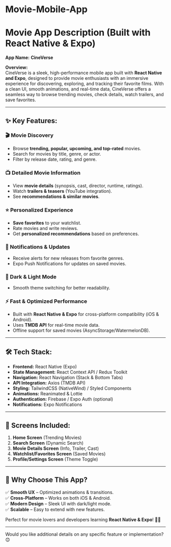 # Movie-Mobile-App
# **Movie App Description (Built with React Native & Expo)**  

**App Name:** **CineVerse**  

**Overview:**  
CineVerse is a sleek, high-performance mobile app built with **React Native and Expo**, designed to provide movie enthusiasts with an immersive experience for discovering, exploring, and tracking their favorite films. With a clean UI, smooth animations, and real-time data, CineVerse offers a seamless way to browse trending movies, check details, watch trailers, and save favorites.  

---

## **✨ Key Features:**  

### **🎬 Movie Discovery**  
- Browse **trending, popular, upcoming, and top-rated** movies.  
- Search for movies by title, genre, or actor.  
- Filter by release date, rating, and genre.  

### **📺 Detailed Movie Information**  
- View **movie details** (synopsis, cast, director, runtime, ratings).  
- Watch **trailers & teasers** (YouTube integration).  
- See **recommendations & similar movies**.  

### **⭐ Personalized Experience**  
- **Save favorites** to your watchlist.  
- Rate movies and write reviews.  
- Get **personalized recommendations** based on preferences.  

### **🔔 Notifications & Updates**  
- Receive alerts for new releases from favorite genres.  
- Expo Push Notifications for updates on saved movies.  

### **🌙 Dark & Light Mode**  
- Smooth theme switching for better readability.  

### **⚡ Fast & Optimized Performance**  
- Built with **React Native & Expo** for cross-platform compatibility (iOS & Android).  
- Uses **TMDB API** for real-time movie data.  
- Offline support for saved movies (AsyncStorage/WatermelonDB).  

---

## **🛠️ Tech Stack:**  
- **Frontend:** React Native (Expo)  
- **State Management:** React Context API / Redux Toolkit  
- **Navigation:** React Navigation (Stack & Bottom Tabs)  
- **API Integration:** Axios (TMDB API)  
- **Styling:** TailwindCSS (NativeWind) / Styled Components  
- **Animations:** Reanimated & Lottie  
- **Authentication:** Firebase / Expo Auth (optional)  
- **Notifications:** Expo Notifications  

---

## **📱 Screens Included:**  
1. **Home Screen** (Trending Movies)  
2. **Search Screen** (Dynamic Search)  
3. **Movie Details Screen** (Info, Trailer, Cast)  
4. **Watchlist/Favorites Screen** (Saved Movies)  
5. **Profile/Settings Screen** (Theme Toggle)  

---

## **🚀 Why Choose This App?**  
✅ **Smooth UX** – Optimized animations & transitions.  
✅ **Cross-Platform** – Works on both iOS & Android.  
✅ **Modern Design** – Sleek UI with dark/light mode.  
✅ **Scalable** – Easy to extend with new features.  

Perfect for movie lovers and developers learning **React Native & Expo**! 🎥📱  

---

Would you like additional details on any specific feature or implementation? 😊

